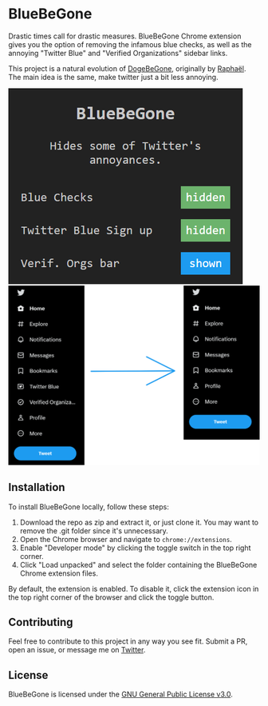 
# BlueBeGone
Drastic times call for drastic measures. BlueBeGone Chrome extension gives you the option of removing the infamous blue checks, as well as the annoying "Twitter Blue" and "Verified Organizations" sidebar links.

This project is a natural evolution of [DogeBeGone](https://github.com/SableRaf/dogeBeGone_extension), originally by [Raphaël](https://twitter.com/sableRaph). The main idea is the same, make twitter just a bit less annoying.

![BlueBeGone Popup](./assets/popup.png)
![BlueBeGone Header](./assets/demo.png)


## Installation

To install BlueBeGone locally, follow these steps:

1. Download the repo as zip and extract it, or just clone it. You may want to remove the .git folder since it's unnecessary.
2. Open the Chrome browser and navigate to `chrome://extensions`.
3. Enable "Developer mode" by clicking the toggle switch in the top right corner.
4. Click "Load unpacked" and select the folder containing the BlueBeGone Chrome extension files.

By default, the extension is enabled. To disable it, click the extension icon in the top right corner of the browser and click the toggle button.

## Contributing

Feel free to contribute to this project in any way you see fit. Submit a PR, open an issue, or message me on [Twitter](https://twitter.com/patakk).

## License

BlueBeGone is licensed under the [GNU General Public License v3.0](https://www.gnu.org/licenses/gpl-3.0.en.html).
